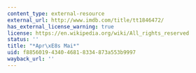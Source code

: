 ```yaml
---
content_type: external-resource
external_url: http://www.imdb.com/title/tt1846472/
has_external_license_warning: true
license: https://en.wikipedia.org/wiki/All_rights_reserved
status: ''
title: "*Apr\xE8s Mai*"
uid: f8856019-4340-4681-8334-873a553b9997
wayback_url: ''
---
```

